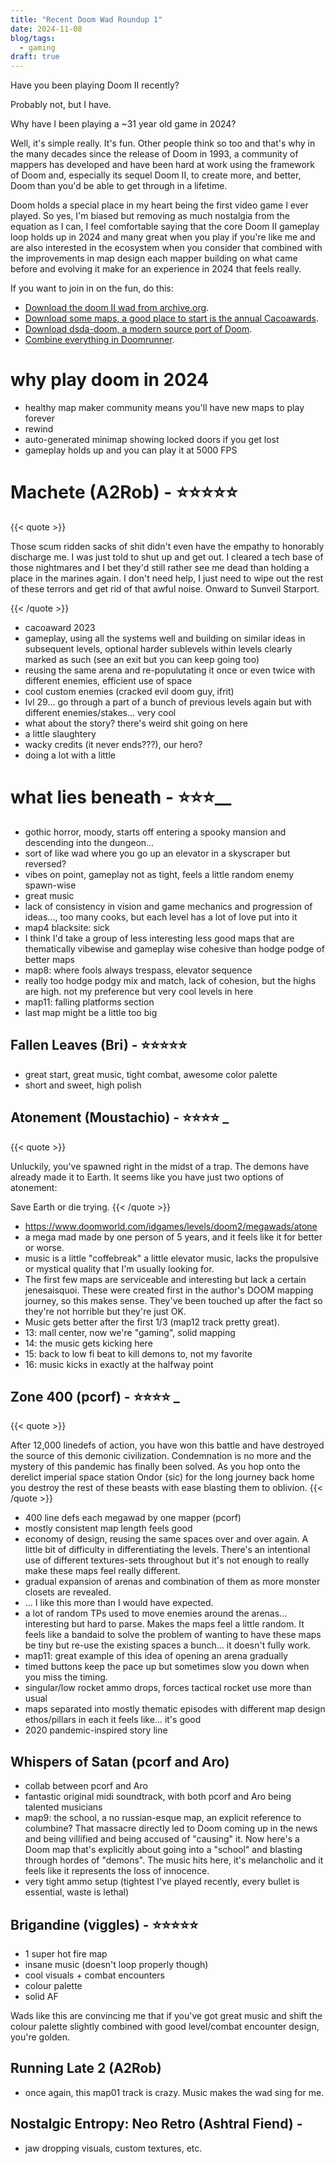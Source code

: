 ```yaml
---
title: "Recent Doom Wad Roundup 1"
date: 2024-11-08
blog/tags:
  - gaming
draft: true
---
```


Have you been playing Doom II recently?

Probably not, but I have.

Why have I been playing a ~31 year old game in 2024?

Well, it's simple really. It's fun. Other people think so too and that's why in the many decades since the release of Doom in 1993, a community of mappers has developed and have been hard at work using the framework of Doom and, especially its sequel Doom II, to create more, and better, Doom than you'd be able to get through in a lifetime.

Doom holds a special place in my heart being the first video game I ever played. So yes, I'm biased but removing as much nostalgia from the equation as I can, I feel comfortable saying that the core Doom II gameplay loop holds up in 2024 and many great when you play if you're like me and are also interested in  the ecosystem  when you consider that  combined with the improvements in map design each mapper building on what came before and evolving it make for an experience in 2024 that feels really.

If you want to join in on the fun, do this:
- [Download the doom II wad from archive.org](https://archive.org/download/doom_wad_files/Doom%202/).
- [Download some maps, a good place to start is the annual Cacoawards](https://www.doomworld.com/cacowards/).
- [Download dsda-doom, a modern source port of Doom](https://github.com/kraflab/dsda-doom).
- [Combine everything in Doomrunner](https://github.com/Youda008/DoomRunner).

# why play doom in 2024

- healthy map maker community means you'll have new maps to play forever
- rewind
- auto-generated minimap showing locked doors if you get lost
- gameplay holds up and you can play it at 5000 FPS

# Machete (A2Rob) - ⭐⭐⭐⭐⭐

{{< quote >}}

Those scum ridden sacks of shit didn't even have the empathy to honorably discharge me. I was just told to shut up and get out. I cleared a tech base of those nightmares and I bet they'd still rather see me dead than holding a place in the marines again. I don't need help, I just need to wipe out the rest of these terrors and get rid of that awful noise. Onward to Sunveil Starport.

{{< /quote >}}

- cacoaward 2023
- gameplay, using all the systems well and building on similar ideas in subsequent levels, optional harder sublevels within levels clearly marked as such (see an exit but you can keep going too)
- reusing the same arena and re-populutating it once or even twice with different enemies, efficient use of space
- cool custom enemies (cracked evil doom guy, ifrit)
- lvl 29... go through a part of a bunch of previous levels again but with different enemies/stakes... very cool
- what about the story? there's weird shit going on here
- a little slaughtery
- wacky credits (it never ends???), our hero?
- doing a lot with a little

# what lies beneath - ⭐⭐⭐__

- gothic horror, moody, starts off entering a spooky mansion and descending into the dungeon...
- sort of like wad where you go up an elevator in a skyscraper but reversed?
- vibes on point, gameplay not as tight, feels a little random enemy spawn-wise
- great music
- lack of consistency in vision and game mechanics and progression of ideas..., too many cooks, but each level has a lot of love put into it
- map4 blacksite: sick
- I think I'd take a group of less interesting less good maps that are thematically vibewise and gameplay wise cohesive than hodge podge of better maps 
- map8: where fools always trespass, elevator sequence
- really too hodge podgy mix and match, lack of cohesion, but the highs are high. not my preference but very cool levels in here
- map11: falling platforms section
- last map might be a little too big

## Fallen Leaves (Bri) - ⭐⭐⭐⭐⭐

- great start, great music, tight combat, awesome color palette
- short and sweet, high polish

## Atonement (Moustachio) - ⭐⭐⭐⭐ _

{{< quote >}}

Unluckily, you've spawned right in the midst of a trap. The demons have already made it to Earth. It seems like you have just two options of atonement:

Save Earth or die trying.
{{< /quote >}}

- https://www.doomworld.com/idgames/levels/doom2/megawads/atone
- a mega mad made by one person of 5 years, and it feels like it for better or worse.
- music is a little "coffebreak" a little elevator music, lacks the propulsive or mystical quality that I'm usually looking for.
- The first few maps are serviceable and interesting but lack a certain jenesaisquoi. These were created first in the author's DOOM mapping journey, so this makes sense. They've been touched up after the fact so they're not horrible but they're just OK.
- Music gets better after the first 1/3 (map12 track pretty great).
- 13: mall center, now we're "gaming", solid mapping
- 14: the music gets kicking here
- 15: back to low fi beat to kill demons to, not my favorite
- 16: music kicks in exactly at the halfway point

## Zone 400 (pcorf) - ⭐⭐⭐⭐ _

{{< quote >}}

After 12,000 linedefs of action, you have won this battle and have destroyed the source of this demonic civilization. Condemnation is no more and the mystery of this pandemic has finally been solved. As you hop onto the derelict imperial space station Ondor (sic) for the long journey back home you destroy the rest of these beasts with ease blasting them to oblivion.
{{< /quote >}}


- 400 line defs each megawad by one mapper (pcorf)
- mostly consistent map length feels good
- economy of design, reusing the same spaces over and over again. A little bit of difficulty in differentiating the levels. There's an intentional use of different textures-sets throughout but it's not enough to really make these maps feel really different.
- gradual expansion of arenas and combination of them as more monster closets are revealed.
- ... I like this more than I would have expected.
- a lot of random TPs used to move enemies around the arenas... interesting but hard to parse. Makes the maps feel a little random. It feels like a bandaid to solve the problem of wanting to have these maps be tiny but re-use the existing spaces a bunch... it doesn't fully work.
- map11: great example of this idea of opening an arena gradually
- timed buttons keep the pace up but sometimes slow you down when you miss the timing.
- singular/low rocket ammo drops, forces tactical rocket use more than usual
- maps separated into mostly thematic episodes with different map design ethos/pillars in each it feels like... it's good 
- 2020 pandemic-inspired story line

## Whispers of Satan (pcorf and Aro)

- collab between pcorf and Aro
- fantastic original midi soundtrack, with both pcorf and Aro being talented musicians
- map9: the school, a no russian-esque map, an explicit reference to columbine? That massacre directly led to Doom coming up in the news and being villified and being accused of "causing" it. Now here's a Doom map that's explicitly about going into a "school" and blasting through hordes of "demons". The music hits here, it's melancholic and it feels like it represents the loss of innocence. 
- very tight ammo setup (tightest I've played recently, every bullet is essential, waste is lethal)

## Brigandine (viggles) - ⭐⭐⭐⭐⭐

- 1 super hot fire map
- insane music (doesn't loop properly though)
- cool visuals + combat encounters
- colour palette
- solid AF

Wads like this are convincing me that if you've got great music and shift the colour palette slightly combined with good level/combat encounter design, you're golden.

## Running Late 2 (A2Rob)

- once again, this map01 track is crazy. Music makes the wad sing for me. 

## Nostalgic Entropy: Neo Retro (Ashtral Fiend) -

- jaw dropping visuals, custom textures, etc.